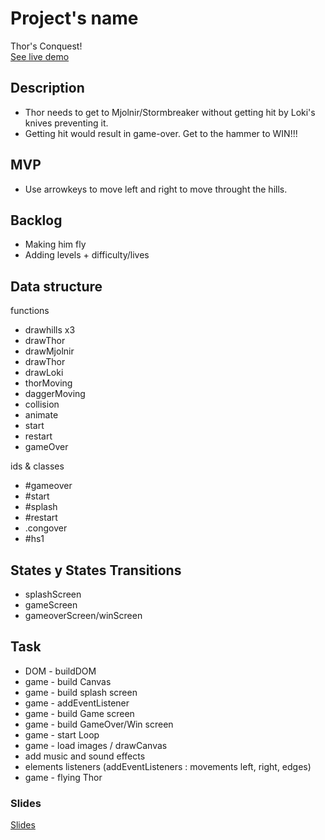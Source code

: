 # Project's name
Thor's Conquest! <br>
<a href='http://chipicuajo.github.io/thors_conquest'>See live demo</a>

## Description
- Thor needs to get to Mjolnir/Stormbreaker without getting hit by Loki's knives preventing it.
- Getting hit would result in game-over. Get to the hammer to WIN!!!


## MVP
- Use arrowkeys to move left and right to move throught the hills.

## Backlog
- Making him fly
- Adding levels + difficulty/lives


## Data structure
functions
- drawhills x3
- drawThor
- drawMjolnir
- drawThor
- drawLoki
- thorMoving
- daggerMoving
- collision
- animate
- start
- restart
- gameOver

ids & classes
- #gameover
- #start
- #splash
- #restart
- .congover
- #hs1

## States y States Transitions
- splashScreen
- gameScreen
- gameoverScreen/winScreen

## Task

- DOM - buildDOM
- game - build Canvas
- game - build splash screen
- game - addEventListener
- game - build Game screen
- game - build GameOver/Win screen
- game - start Loop
- game - load images / drawCanvas
- add music and sound effects
- elements listeners (addEventListeners : movements left, right, edges)
- game - flying Thor

### Slides
<a href="https://docs.google.com/presentation/d/1VnboLla1cr1GF9My3C5WAQ8jiYQqXOA6Ls-6px3-GbI/edit?usp=sharing"> Slides</a>



